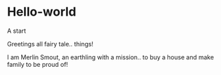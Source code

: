 # Hello-world
A start

Greetings all fairy tale.. things!

I am Merlin Smout, an earthling with a mission.. to buy a house and make family to be proud of!
